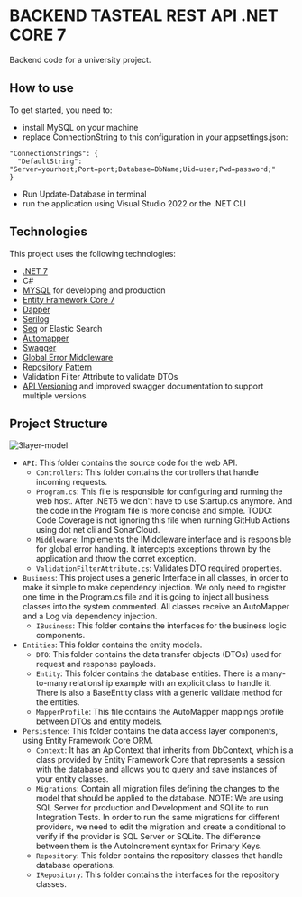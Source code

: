 # BACKEND TASTEAL REST API .NET CORE 7

Backend code for a university project.

## How to use

To get started, you need to:

- install MySQL on your machine
- replace ConnectionString to this configuration in your appsettings.json:

```
"ConnectionStrings": {
  "DefaultString": "Server=yourhost;Port=port;Database=DbName;Uid=user;Pwd=password;"
}
```

- Run Update-Database in terminal
- run the application using Visual Studio 2022 or the .NET CLI

## Technologies

This project uses the following technologies:

- [.NET 7](https://learn.microsoft.com/en-us/dotnet/core/whats-new/dotnet-7)
- C#
- [MYSQL](https://www.mysql.com) for developing and production
- [Entity Framework Core 7](https://learn.microsoft.com/en-us/ef/core/what-is-new/ef-core-7.0/whatsnew)
- [Dapper](https://github.com/DapperLib/Dapper)
- [Serilog](https://serilog.net/)
- [Seq](https://datalust.co/seq) or Elastic Search
- [Automapper](https://automapper.org/)
- [Swagger](https://swagger.io/)
- [Global Error Middleware](https://code-maze.com/global-error-handling-aspnetcore/)
- [Repository Pattern](https://learn.microsoft.com/en-us/dotnet/architecture/microservices/microservice-ddd-cqrs-patterns/infrastructure-persistence-layer-design)
- Validation Filter Attribute to validate DTOs
- [API Versioning](https://github.com/dotnet/aspnet-api-versioning/wiki) and improved swagger documentation to support multiple versions

## Project Structure

![3layer-model](https://github.com/NguyenMinhHieu3101/BE_tasteal/assets/105068972/4a5dd692-36d5-43fe-b281-56a2d4f5a410)

- `API`: This folder contains the source code for the web API.
  - `Controllers`: This folder contains the controllers that handle incoming requests.
  - `Program.cs`: This file is responsible for configuring and running the web host. After .NET6 we don't have to use Startup.cs anymore. And the code in the Program file is more concise and simple. TODO: Code Coverage is not ignoring this file when running GitHub Actions using dot net cli and SonarCloud.
  - `Middleware`: Implements the IMiddleware interface and is responsible for global error handling. It intercepts exceptions thrown by the application and throw the corret exception.
  - `ValidationFilterAttribute.cs`: Validates DTO required properties.
- `Business`: This project uses a generic Interface in all classes, in order to make it simple to make dependency injection. We only need to register one time in the Program.cs file and it is going to inject all business classes into the system commented. All classes receive an AutoMapper and a Log via dependency injection.
  - `IBusiness`: This folder contains the interfaces for the business logic components.
- `Entities`: This folder contains the entity models.
  - `DTO`: This folder contains the data transfer objects (DTOs) used for request and response payloads.
  - `Entity`: This folder contains the database entities. There is a many-to-many relationship example with an explicit class to handle it. There is also a BaseEntity class with a generic validate method for the entities.
  - `MapperProfile`: This file contains the AutoMapper mappings profile between DTOs and entity models.
- `Persistence`: This folder contains the data access layer components, using Entity Framework Core ORM.
  - `Context`: It has an ApiContext that inherits from DbContext, which is a class provided by Entity Framework Core that represents a session with the database and allows you to query and save instances of your entity classes.
  - `Migrations`: Contain all migration files defining the changes to the model that should be applied to the database. NOTE: We are using SQL Server for production and Development and SQLite to run Integration Tests. In order to run the same migrations for different providers, we need to edit the migration and create a conditional to verify if the provider is SQL Server or SQLite. The difference between them is the AutoIncrement syntax for Primary Keys.
  - `Repository`: This folder contains the repository classes that handle database operations.
  - `IRepository`: This folder contains the interfaces for the repository classes.
